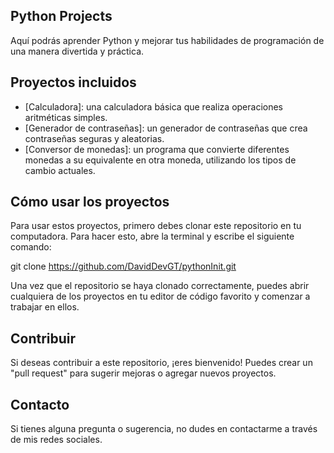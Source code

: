## Python Projects

Aquí podrás aprender Python y mejorar tus habilidades de programación de una manera divertida y práctica.

## Proyectos incluidos

- [Calculadora]: una calculadora básica que realiza operaciones aritméticas simples.
- [Generador de contraseñas]: un generador de contraseñas que crea contraseñas seguras y aleatorias.
- [Conversor de monedas]: un programa que convierte diferentes monedas a su equivalente en otra moneda, utilizando los tipos de cambio actuales.

## Cómo usar los proyectos

Para usar estos proyectos, primero debes clonar este repositorio en tu computadora. Para hacer esto, abre la terminal y escribe el siguiente comando:

git clone https://github.com/DavidDevGT/pythonInit.git

Una vez que el repositorio se haya clonado correctamente, puedes abrir cualquiera de los proyectos en tu editor de código favorito y comenzar a trabajar en ellos.

## Contribuir

Si deseas contribuir a este repositorio, ¡eres bienvenido! Puedes crear un "pull request" para sugerir mejoras o agregar nuevos proyectos.

## Contacto

Si tienes alguna pregunta o sugerencia, no dudes en contactarme a través de mis redes sociales.


